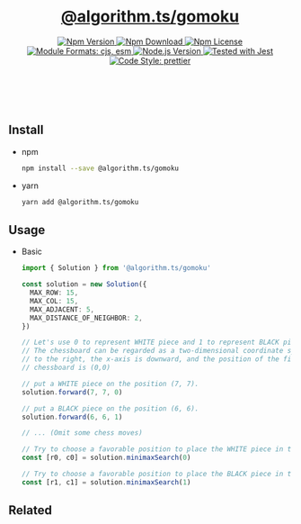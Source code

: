 <header>
  <h1 align="center">
    <a href="https://github.com/guanghechen/algorithm.ts/tree/release-3.x.x/packages/gomoku#readme">@algorithm.ts/gomoku</a>
  </h1>
  <div align="center">
    <a href="https://www.npmjs.com/package/@algorithm.ts/gomoku">
      <img
        alt="Npm Version"
        src="https://img.shields.io/npm/v/@algorithm.ts/gomoku.svg"
      />
    </a>
    <a href="https://www.npmjs.com/package/@algorithm.ts/gomoku">
      <img
        alt="Npm Download"
        src="https://img.shields.io/npm/dm/@algorithm.ts/gomoku.svg"
      />
    </a>
    <a href="https://www.npmjs.com/package/@algorithm.ts/gomoku">
      <img
        alt="Npm License"
        src="https://img.shields.io/npm/l/@algorithm.ts/gomoku.svg"
      />
    </a>
    <a href="#install">
      <img
        alt="Module Formats: cjs, esm"
        src="https://img.shields.io/badge/module_formats-cjs%2C%20esm-green.svg"
      />
    </a>
    <a href="https://github.com/nodejs/node">
      <img
        alt="Node.js Version"
        src="https://img.shields.io/node/v/@algorithm.ts/gomoku"
      />
    </a>
    <a href="https://github.com/facebook/jest">
      <img
        alt="Tested with Jest"
        src="https://img.shields.io/badge/tested_with-jest-9c465e.svg"
      />
    </a>
    <a href="https://github.com/prettier/prettier">
      <img
        alt="Code Style: prettier"
        src="https://img.shields.io/badge/code_style-prettier-ff69b4.svg?style=flat-square"
      />
    </a>
  </div>
</header>
<br/>


## Install

* npm

  ```bash
  npm install --save @algorithm.ts/gomoku
  ```

* yarn

  ```bash
  yarn add @algorithm.ts/gomoku
  ```

## Usage

* Basic

  ```typescript
  import { Solution } from '@algorithm.ts/gomoku'

  const solution = new Solution({
    MAX_ROW: 15,
    MAX_COL: 15,
    MAX_ADJACENT: 5,
    MAX_DISTANCE_OF_NEIGHBOR: 2,
  })

  // Let's use 0 to represent WHITE piece and 1 to represent BLACK piece.
  // The chessboard can be regarded as a two-dimensional coordinate system, in which the y-axis is
  // to the right, the x-axis is downward, and the position of the first moveable piece on the
  // chessboard is (0,0)

  // put a WHITE piece on the position (7, 7).
  solution.forward(7, 7, 0)

  // put a BLACK piece on the position (6, 6).
  solution.forward(6, 6, 1)

  // ... (Omit some chess moves)

  // Try to choose a favorable position to place the WHITE piece in the free position of the chessboard.
  const [r0, c0] = solution.minimaxSearch(0)

  // Try to choose a favorable position to place the BLACK piece in the free position of the chessboard.
  const [r1, c1] = solution.minimaxSearch(1)
  ```


## Related


[homepage]: https://github.com/guanghechen/algorithm.ts/tree/release-3.x.x/packages/gomoku#readme
